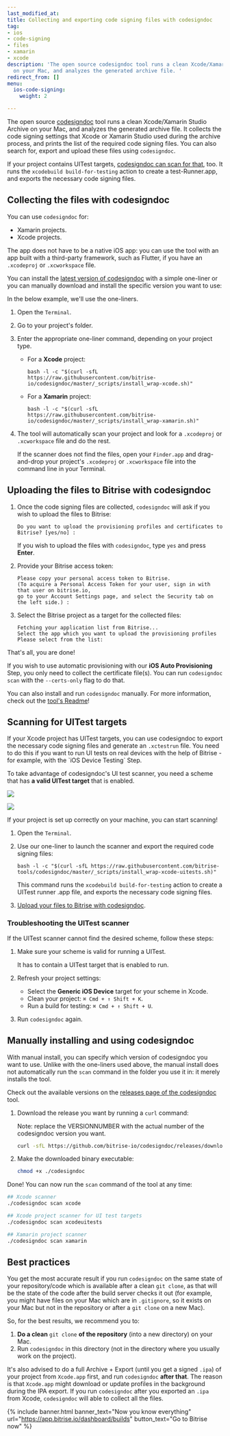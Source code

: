```yaml
---
last_modified_at: 
title: Collecting and exporting code signing files with codesigndoc
tag:
- ios
- code-signing
- files
- xamarin
- xcode
description: 'The open source codesigndoc tool runs a clean Xcode/Xamarin Studio Archive
  on your Mac, and analyzes the generated archive file. '
redirect_from: []
menu:
  ios-code-signing:
    weight: 2

---
```

The open source [codesigndoc](https://github.com/bitrise-tools/codesigndoc) tool runs a clean Xcode/Xamarin Studio Archive on your Mac, and analyzes the generated archive file. It collects the code signing settings that Xcode or Xamarin Studio used during the archive process, and prints the list of the required code signing files. You can also search for, export and upload these files using `codesigndoc`.

If your project contains UITest targets, [codesigndoc can scan for that](/code-signing/ios-code-signing/collecting-files-with-codesigndoc/#scanning-for-uitest-targets), too. It runs the `xcodebuild build-for-testing` action to create a test-Runner.app, and exports the necessary code signing files.

## Collecting the files with codesigndoc

You can use `codesigndoc` for:

* Xamarin projects.
* Xcode projects.

The app does not have to be a native iOS app: you can use the tool with an app built with a third-party framework, such as Flutter, if you have an `.xcodeproj` or `.xcworkspace` file.

You can install the [latest version of codesigndoc](https://github.com/bitrise-io/codesigndoc/releases) with a simple one-liner or you can manually download and install the specific version you want to use:

In the below example, we'll use the one-liners.

1. Open the `Terminal`.
2. Go to your project's folder.
3. Enter the appropriate one-liner command, depending on your project type.
   * For a **Xcode** project:

         bash -l -c "$(curl -sfL https://raw.githubusercontent.com/bitrise-io/codesigndoc/master/_scripts/install_wrap-xcode.sh)"
   * For a **Xamarin** project:

         bash -l -c "$(curl -sfL https://raw.githubusercontent.com/bitrise-io/codesigndoc/master/_scripts/install_wrap-xamarin.sh)"
4. The tool will automatically scan your project and look for a `.xcodeproj` or `.xcworkspace` file and do the rest.

   If the scanner does not find the files, open your `Finder.app` and drag-and-drop your project's `.xcodeproj` or `.xcworkspace` file into the command line in your Terminal.

## Uploading the files to Bitrise with codesigndoc

1. Once the code signing files are collected, `codesigndoc` will ask if you wish to upload the files to Bitrise:

       Do you want to upload the provisioning profiles and certificates to Bitrise? [yes/no] :

   If you wish to upload the files with `codesigndoc`, type `yes` and press **Enter**.
2. Provide your Bitrise access token:

       Please copy your personal access token to Bitrise.
       (To acquire a Personal Access Token for your user, sign in with that user on bitrise.io,
       go to your Account Settings page, and select the Security tab on the left side.) :
3. Select the Bitrise project as a target for the collected files:

       Fetching your application list from Bitrise...
       Select the app which you want to upload the provisioning profiles
       Please select from the list:

That's all, you are done!

If you wish to use automatic provisioning with our **iOS Auto Provisioning** Step, you only need to collect the certificate file(s). You can run `codesigndoc scan` with the `--certs-only` flag to do that.

You can also install and run `codesigndoc` manually. For more information, check out the [tool's Readme](https://github.com/bitrise-tools/codesigndoc)!

## Scanning for UITest targets

If your Xcode project has UITest targets, you can use codesigndoc to export the necessary code signing files and generate an `.xctestrun` file. You need to do this if you want to run UI tests on real devices with the help of Bitrise - for example, with the \`iOS Device Testing\` Step.

To take advantage of codesigndoc's UI test scanner, you need a scheme that has **a valid UITest target** that is enabled.

![](/img/uitest-target.png)

![](/img/uitest-target-enabled.png)

If your project is set up correctly on your machine, you can start scanning!

1. Open the `Terminal`.
2. Use our one-liner to launch the scanner and export the required code signing files:

       bash -l -c "$(curl -sfL https://raw.githubusercontent.com/bitrise-tools/codesigndoc/master/_scripts/install_wrap-xcode-uitests.sh)"

   This command runs the `xcodebuild build-for-testing` action to create a UITest runner .app file, and exports the necessary code signing files.
3. [Upload your files to Bitrise with codesigndoc](/code-signing/ios-code-signing/collecting-files-with-codesigndoc/#uploading-the-files-to-bitrise-with-codesigndoc).

### Troubleshooting the UITest scanner

If the UITest scanner cannot find the desired scheme, follow these steps:

1. Make sure your scheme is valid for running a UITest.

   It has to contain a UITest target that is enabled to run.
2. Refresh your project settings:
   * Select the **Generic iOS Device** target for your scheme in Xcode.
   * Clean your project: `⌘ Cmd + ↑ Shift + K`.
   * Run a build for testing: `⌘ Cmd + ↑ Shift + U`.
3. Run `codesigndoc` again.

## Manually installing and using codesigndoc

With manual install, you can specify which version of codesigndoc you want to use. Unlike with the one-liners used above, the manual install does not automatically run the `scan` command in the folder you use it in: it merely installs the tool.

Check out the available versions on the [releases page of the codesigndoc](https://github.com/bitrise-io/codesigndoc/releases) tool.

1. Download the release you want by running a `curl` command:

   Note: replace the VERSIONNUMBER with the actual number of the codesigndoc version you want.

   ```bash
   curl -sfL https://github.com/bitrise-io/codesigndoc/releases/download/VERSIONNUMBER/codesigndoc-Darwin-x86_64 > ./codesigndoc
   ```
2. Make the downloaded binary executable:

   ```bash
   chmod +x ./codesigndoc
   ```

Done! You can now run the `scan` command of the tool at any time:

```bash
## Xcode scanner
./codesigndoc scan xcode

## Xcode project scanner for UI test targets
./codesigndoc scan xcodeuitests

## Xamarin project scanner
./codesigndoc scan xamarin
```

## Best practices

You get the most accurate result if you run `codesigndoc` on the same state of your repository/code which is available after a clean `git clone`, as that will be the state of the code after the build server checks it out (for example, you might have files on your Mac which are in `.gitignore`, so it exists on your Mac but not in the repository or after a `git clone` on a new Mac).

So, for the best results, we recommend you to:

1. **Do a clean** `git clone` **of the repository** (into a new directory) on your Mac.
2. Run `codesigndoc` in this directory (not in the directory where you usually work on the project).

It's also advised to do a full Archive + Export (until you get a signed `.ipa`) of your project from `Xcode.app` first, and run `codesigndoc` **after that**. The reason is that `Xcode.app` might download or update profiles in the background during the IPA export. If you run `codesigndoc` after you exported an `.ipa` from Xcode, `codesigndoc` will able to collect all the files.

{% include banner.html banner_text="Now you know everything" url="https://app.bitrise.io/dashboard/builds" button_text="Go to Bitrise now" %}